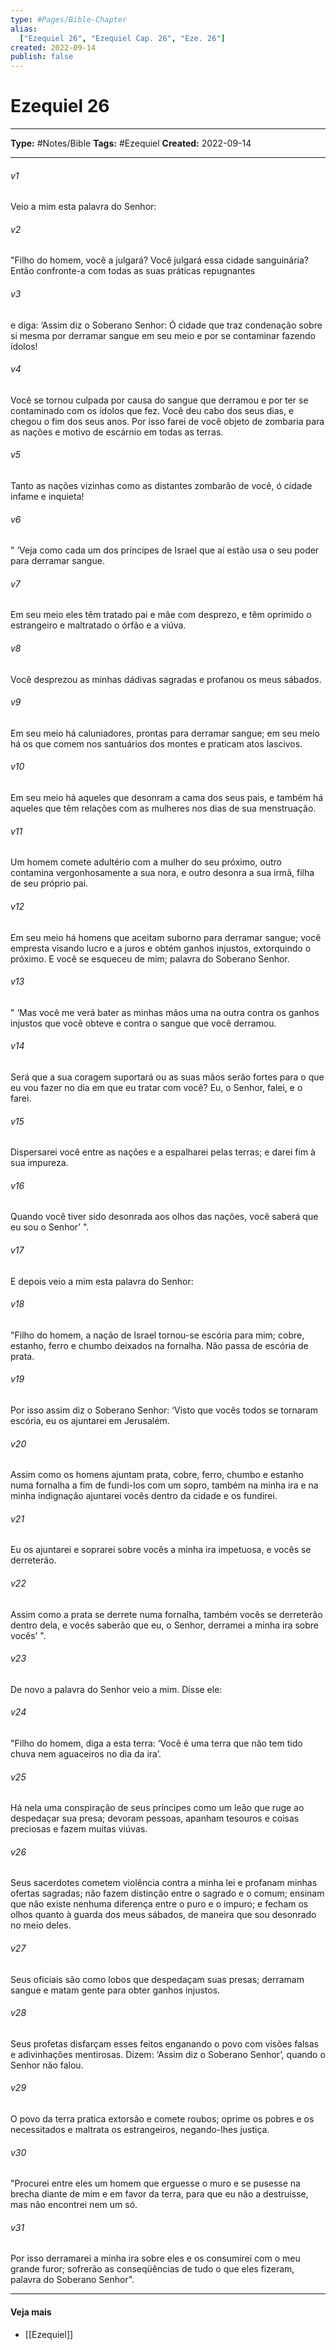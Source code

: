 ```yaml
---
type: #Pages/Bible-Chapter
alias:
  ["Ezequiel 26", "Ezequiel Cap. 26", "Eze. 26"]
created: 2022-09-14
publish: false
---
```


# Ezequiel 26

---

**Type:** #Notes/Bible
**Tags:** #Ezequiel
**Created:** 2022-09-14

---

###### v1
Veio a mim esta palavra do Senhor:
###### v2
"Filho do homem, você a julgará? Você julgará essa cidade sanguinária? Então confronte-a com todas as suas práticas repugnantes
###### v3
e diga: ‘Assim diz o Soberano Senhor: Ó cidade que traz condenação sobre si mesma por derramar sangue em seu meio e por se contaminar fazendo ídolos!
###### v4
Você se tornou culpada por causa do sangue que derramou e por ter se contaminado com os ídolos que fez. Você deu cabo dos seus dias, e chegou o fim dos seus anos. Por isso farei de você objeto de zombaria para as nações e motivo de escárnio em todas as terras.
###### v5
Tanto as nações vizinhas como as distantes zombarão de você, ó cidade infame e inquieta!
###### v6
" ‘Veja como cada um dos príncipes de Israel que aí estão usa o seu poder para derramar sangue.
###### v7
Em seu meio eles têm tratado pai e mãe com desprezo, e têm oprimido o estrangeiro e maltratado o órfão e a viúva.
###### v8
Você desprezou as minhas dádivas sagradas e profanou os meus sábados.
###### v9
Em seu meio há caluniadores, prontas para derramar sangue; em seu meio há os que comem nos santuários dos montes e praticam atos lascivos.
###### v10
Em seu meio há aqueles que desonram a cama dos seus pais, e também há aqueles que têm relações com as mulheres nos dias de sua menstruação.
###### v11
Um homem comete adultério com a mulher do seu próximo, outro contamina vergonhosamente a sua nora, e outro desonra a sua irmã, filha de seu próprio pai.
###### v12
Em seu meio há homens que aceitam suborno para derramar sangue; você empresta visando lucro e a juros e obtém ganhos injustos, extorquindo o próximo. E você se esqueceu de mim; palavra do Soberano Senhor.
###### v13
" ‘Mas você me verá bater as minhas mãos uma na outra contra os ganhos injustos que você obteve e contra o sangue que você derramou.
###### v14
Será que a sua coragem suportará ou as suas mãos serão fortes para o que eu vou fazer no dia em que eu tratar com você? Eu, o Senhor, falei, e o farei.
###### v15
Dispersarei você entre as nações e a espalharei pelas terras; e darei fim à sua impureza.
###### v16
Quando você tiver sido desonrada aos olhos das nações, você saberá que eu sou o Senhor’ ".
###### v17
E depois veio a mim esta palavra do Senhor:
###### v18
"Filho do homem, a nação de Israel tornou-se escória para mim; cobre, estanho, ferro e chumbo deixados na fornalha. Não passa de escória de prata.
###### v19
Por isso assim diz o Soberano Senhor: ‘Visto que vocês todos se tornaram escória, eu os ajuntarei em Jerusalém.
###### v20
Assim como os homens ajuntam prata, cobre, ferro, chumbo e estanho numa fornalha a fim de fundi-los com um sopro, também na minha ira e na minha indignação ajuntarei vocês dentro da cidade e os fundirei.
###### v21
Eu os ajuntarei e soprarei sobre vocês a minha ira impetuosa, e vocês se derreterão.
###### v22
Assim como a prata se derrete numa fornalha, também vocês se derreterão dentro dela, e vocês saberão que eu, o Senhor, derramei a minha ira sobre vocês’ ".
###### v23
De novo a palavra do Senhor veio a mim. Disse ele:
###### v24
"Filho do homem, diga a esta terra: ‘Você é uma terra que não tem tido chuva nem aguaceiros no dia da ira’.
###### v25
Há nela uma conspiração de seus príncipes como um leão que ruge ao despedaçar sua presa; devoram pessoas, apanham tesouros e coisas preciosas e fazem muitas viúvas.
###### v26
Seus sacerdotes cometem violência contra a minha lei e profanam minhas ofertas sagradas; não fazem distinção entre o sagrado e o comum; ensinam que não existe nenhuma diferença entre o puro e o impuro; e fecham os olhos quanto à guarda dos meus sábados, de maneira que sou desonrado no meio deles.
###### v27
Seus oficiais são como lobos que despedaçam suas presas; derramam sangue e matam gente para obter ganhos injustos.
###### v28
Seus profetas disfarçam esses feitos enganando o povo com visões falsas e adivinhações mentirosas. Dizem: ‘Assim diz o Soberano Senhor’, quando o Senhor não falou.
###### v29
O povo da terra pratica extorsão e comete roubos; oprime os pobres e os necessitados e maltrata os estrangeiros, negando-lhes justiça.
###### v30
"Procurei entre eles um homem que erguesse o muro e se pusesse na brecha diante de mim e em favor da terra, para que eu não a destruísse, mas não encontrei nem um só.
###### v31
Por isso derramarei a minha ira sobre eles e os consumirei com o meu grande furor; sofrerão as conseqüências de tudo o que eles fizeram, palavra do Soberano Senhor".


---

#### Veja mais

- [[Ezequiel]]
